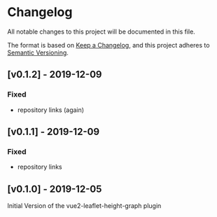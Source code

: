 # Changelog
All notable changes to this project will be documented in this file.

The format is based on [Keep a Changelog](https://keepachangelog.com/en/1.0.0/),
and this project adheres to [Semantic Versioning](https://semver.org/spec/v2.0.0.html).

<!--
## [Unreleased] - YYYY-MM-DD

### Added
- new feature

### Changed
- existing functionality

### Deprecated
- soon-to-be removed feature

### Removed
- now_removed_feature

### Fixed
- bug

### Security
- in case of vulnerabilities

-->
## [v0.1.2] - 2019-12-09

### Fixed
- repository links (again)

## [v0.1.1] - 2019-12-09

### Fixed
- repository links


## [v0.1.0] - 2019-12-05
Initial Version of the vue2-leaflet-height-graph plugin
